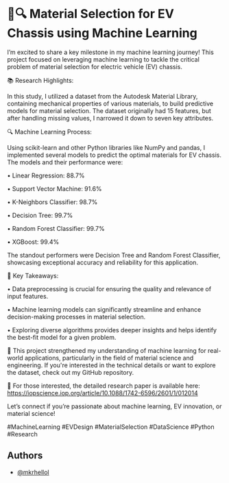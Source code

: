 # 🚗🔍 Material Selection for EV Chassis using Machine Learning

I’m excited to share a key milestone in my machine learning journey! This project focused on leveraging machine learning to tackle the critical problem of material selection for electric vehicle (EV) chassis.

📚 Research Highlights:

In this study, I utilized a dataset from the Autodesk Material Library, containing mechanical properties of various materials, to build predictive models for material selection. The dataset originally had 15 features, but after handling missing values, I narrowed it down to seven key attributes.

🔍 Machine Learning Process:

Using scikit-learn and other Python libraries like NumPy and pandas, I implemented several models to predict the optimal materials for EV chassis. The models and their performance were:

•	Linear Regression: 88.7%

•	Support Vector Machine: 91.6%

•	K-Neighbors Classifier: 98.7%

•	Decision Tree: 99.7%

•	Random Forest Classifier: 99.7%

•	XGBoost: 99.4%

The standout performers were Decision Tree and Random Forest Classifier, showcasing exceptional accuracy and reliability for this application.

🤖 Key Takeaways:

•	Data preprocessing is crucial for ensuring the quality and relevance of input features.

•	Machine learning models can significantly streamline and enhance decision-making processes in material selection.

•	Exploring diverse algorithms provides deeper insights and helps identify the best-fit model for a given problem.

🌟 This project strengthened my understanding of machine learning for real-world applications, particularly in the field of material science and engineering. If you're interested in the technical details or want to explore the dataset, check out my GitHub repository.

📂 For those interested, the detailed research paper is available here: https://iopscience.iop.org/article/10.1088/1742-6596/2601/1/012014

Let’s connect if you’re passionate about machine learning, EV innovation, or material science!

#MachineLearning #EVDesign #MaterialSelection #DataScience #Python #Research

## Authors

- [@mkrhellol](https://www.github.com/octokatherine)
